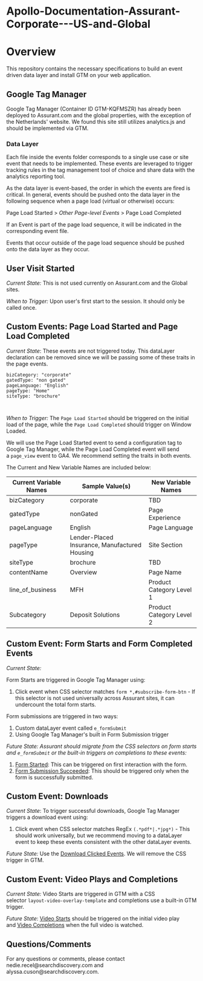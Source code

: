 # Apollo-Documentation-Assurant-Corporate---US-and-Global

<h1 id="user-content-overview" dir="auto"><strong>Overview</strong></h1>
<p dir="auto">This repository contains the necessary specifications to build an event driven data layer and install GTM on your web application.</p>
<h2 id="user-content-google-tag-manager-deployment" dir="auto"><a id="user-content-google-tag-manager" class="anchor" href="https://github.com/searchdiscovery/Apollo-Documentation-Assurant-Corporate---US-and-Global/edit/main/README.md#google-tag-manager" aria-hidden="true"></a>Google Tag Manager&nbsp;</h2>
<p dir="auto">Google Tag Manager (Container ID&nbsp;GTM-KQFMSZR)&nbsp;has already been deployed to Assurant.com and the global properties, with the exception of the Netherlands' website. We found this site still utilizes analytics.js and should be implemented via GTM.</p>
<h3 id="user-content-implement-the-code-snippets-in-the-of-the-sample-html-page" dir="auto"><a id="user-content-data-layer" class="anchor" href="https://github.com/searchdiscovery/Apollo-Documentation-Assurant-Corporate---US-and-Global/edit/main/README.md#data-layer" aria-hidden="true"></a>Data Layer</h3>
<p dir="auto">Each file inside the events folder corresponds to a single use case or site event that needs to be implemented. These events are leveraged to trigger tracking rules in the tag management tool of choice and share data with the analytics reporting tool.</p>
<p dir="auto">As the data layer is event-based, the order in which the events are fired is critical. In general, events should be pushed onto the data layer in the following sequence when a page load (virtual or otherwise) occurs:</p>
<p dir="auto">Page Load Started &gt;&nbsp;<em>Other Page-level Events</em>&nbsp;&gt; Page Load Completed</p>
<p dir="auto">If an Event is part of the page load sequence, it will be indicated in the corresponding event file.</p>
<p dir="auto">Events that occur outside of the page load sequence should be pushed onto the data layer as they occur.</p>
<h2 dir="auto" data-sourcepos="12:1-12:21"><a id="user-content-user-visit-started" class="anchor" href="https://github.com/searchdiscovery/Apollo-Documentation-Assurant-Corporate---US-and-Global/edit/main/README.md#user-visit-started" aria-hidden="true"></a>User Visit Started</h2>
<p dir="auto" data-sourcepos="14:1-14:81"><em>Current State:</em>&nbsp;This is not used currently on Assurant.com and the Global sites.</p>
<p dir="auto" data-sourcepos="16:1-16:89"><em>When to Trigger:</em>&nbsp;Upon user's first start to the session. It should only be called once.</p>
<h2 dir="auto" data-sourcepos="18:1-18:59"><a id="user-content-custom-events-page-load-started-and-page-load-completed" class="anchor" href="https://github.com/searchdiscovery/Apollo-Documentation-Assurant-Corporate---US-and-Global/edit/main/README.md#custom-events-page-load-started-and-page-load-completed" aria-hidden="true"></a>Custom Events: Page Load Started and Page Load Completed</h2>
<p dir="auto" data-sourcepos="20:1-20:162"><em>Current State</em>: These events are not triggered today. This dataLayer declaration can be removed since we will be passing some of these traits in the page events.</p>
<div class="snippet-clipboard-content notranslate position-relative overflow-auto">
<pre class="notranslate"><code>bizCategory: "corporate"
gatedType: "non gated"
pageLanguage: "English"
pageType: "Home"
siteType: "brochure"

</code></pre>
</div>
<p dir="auto" data-sourcepos="30:1-30:162"><em>When to Trigger:</em>&nbsp;The&nbsp;<code>Page Load Started</code>&nbsp;should be triggered on the initial load of the page, while the&nbsp;<code>Page Load Completed</code>&nbsp;should trigger on Window Loaded.</p>
<p dir="auto" data-sourcepos="32:1-32:212">We will use the Page Load Started event to send a configuration tag to Google Tag Manager, while the Page Load Completed event will send a&nbsp;<code>page_view</code>&nbsp;event to GA4. We recommend setting the traits in both events.</p>
<p dir="auto" data-sourcepos="34:1-34:54">The Current and New Variable Names are included below:</p>
<table data-sourcepos="36:1-45:62">
<thead>
<tr data-sourcepos="36:1-36:66">
<th data-sourcepos="36:2-36:25">Current Variable Names</th>
<th data-sourcepos="36:27-36:43">Sample Value(s)</th>
<th data-sourcepos="36:45-36:64">New Variable Names</th>
</tr>
</thead>
<tbody>
<tr data-sourcepos="38:1-38:33">
<td data-sourcepos="38:2-38:14">bizCategory</td>
<td data-sourcepos="38:16-38:26">corporate</td>
<td data-sourcepos="38:28-38:32">TBD</td>
</tr>
<tr data-sourcepos="39:1-39:43">
<td data-sourcepos="39:2-39:12">gatedType</td>
<td data-sourcepos="39:14-39:23">nonGated</td>
<td data-sourcepos="39:25-39:41">Page Experience</td>
</tr>
<tr data-sourcepos="40:1-40:43">
<td data-sourcepos="40:2-40:15">pageLanguage</td>
<td data-sourcepos="40:17-40:25">English</td>
<td data-sourcepos="40:27-40:41">Page Language</td>
</tr>
<tr data-sourcepos="41:1-41:76">
<td data-sourcepos="41:2-41:11">pageType</td>
<td data-sourcepos="41:13-41:59">Lender-Placed Insurance, Manufactured Housing</td>
<td data-sourcepos="41:61-41:74">Site Section</td>
</tr>
<tr data-sourcepos="42:1-42:30">
<td data-sourcepos="42:2-42:11">siteType</td>
<td data-sourcepos="42:13-42:22">brochure</td>
<td data-sourcepos="42:24-42:28">TBD</td>
</tr>
<tr data-sourcepos="43:1-43:39">
<td data-sourcepos="43:2-43:14">contentName</td>
<td data-sourcepos="43:16-43:25">Overview</td>
<td data-sourcepos="43:27-43:37">Page Name</td>
</tr>
<tr data-sourcepos="44:1-44:53">
<td data-sourcepos="44:2-44:19">line_of_business</td>
<td data-sourcepos="44:21-44:25">MFH</td>
<td data-sourcepos="44:27-44:52">Product Category Level 1</td>
</tr>
<tr data-sourcepos="45:1-45:62">
<td data-sourcepos="45:2-45:14">Subcategory</td>
<td data-sourcepos="45:16-45:34">Deposit Solutions</td>
<td data-sourcepos="45:36-45:61">Product Category Level 2</td>
</tr>
</tbody>
</table>
<h2 dir="auto" data-sourcepos="47:1-47:54"><a id="user-content-custom-event-form-starts-and-form-completed-events" class="anchor" href="https://github.com/searchdiscovery/Apollo-Documentation-Assurant-Corporate---US-and-Global/edit/main/README.md#custom-event-form-starts-and-form-completed-events" aria-hidden="true"></a>Custom Event: Form Starts and Form Completed Events</h2>
<p dir="auto" data-sourcepos="49:1-49:17"><em>Current State:</em></p>
<p dir="auto" data-sourcepos="51:1-51:54">Form Starts are triggered in Google Tag Manager using:</p>
<ol dir="auto" data-sourcepos="53:1-54:0">
<li data-sourcepos="53:1-54:0">Click event when CSS selector matches&nbsp;<code>form *,#subscribe-form-btn</code>&nbsp;- If this selector is not used universally across Assurant sites, it can undercount the total form starts.</li>
</ol>
<p dir="auto" data-sourcepos="55:1-55:43">Form submissions are triggered in two ways:</p>
<ol dir="auto" data-sourcepos="57:1-59:0">
<li data-sourcepos="57:1-57:47">Custom dataLayer event called&nbsp;<code>e_formSubmit</code></li>
<li data-sourcepos="58:1-59:0">Using Google Tag Manager's built in Form Submission trigger</li>
</ol>
<p dir="auto" data-sourcepos="60:1-60:153"><em>Future State: Assurant should migrate from the CSS selectors on form starts and&nbsp;<code>e_formSubmit</code>&nbsp;or the built-in triggers on completions to these events:</em></p>
<ol dir="auto" data-sourcepos="61:1-63:0">
<li data-sourcepos="61:1-61:236"><a href="https://github.com/searchdiscovery/Apollo-Documentation-Assurant-Corporate---US-and-Global/blob/main/Data%20Layer%20Events/Form%20Started.md#javascript-coded">Form Started</a>: This can be triggered on first interaction with the form.</li>
<li data-sourcepos="62:1-63:0"><a href="https://github.com/searchdiscovery/Apollo-Documentation-Assurant-Corporate---US-and-Global/blob/main/Data%20Layer%20Events/Form%20Submission%20Succeeded.md#javascript-code">Form Submission Succeeded</a>: This should be triggered only when the form is successfully submitted.</li>
</ol>
<h2 dir="auto" data-sourcepos="64:1-64:26"><a id="user-content-custom-event-downloads" class="anchor" href="https://github.com/searchdiscovery/Apollo-Documentation-Assurant-Corporate---US-and-Global/edit/main/README.md#custom-event-downloads" aria-hidden="true"></a>Custom Event: Downloads</h2>
<p dir="auto" data-sourcepos="66:1-66:101"><em>Current State</em>: To trigger successful downloads, Google Tag Manager triggers a download event using:</p>
<ol dir="auto" data-sourcepos="68:1-69:0">
<li data-sourcepos="68:1-69:0">Click event when CSS selector matches RegEx&nbsp;<code>(.*pdf*|.*jpg*)</code>&nbsp;- This should work universally, but we recommend moving to a dataLayer event to keep these events consistent with the other dataLayer events.</li>
</ol>
<p dir="auto" data-sourcepos="70:1-70:258"><em>Future State:</em>&nbsp;Use the&nbsp;<a href="https://github.com/searchdiscovery/Apollo-Documentation-Assurant-Corporate---US-and-Global/blob/main/Data%20Layer%20Events/Download%20Link%20Clicked.md#javascript-code">Download Clicked Events</a>. We will remove the CSS trigger in GTM.</p>
<h2 dir="auto" data-sourcepos="72:1-72:44"><a id="user-content-custom-event-video-plays-and-completions" class="anchor" href="https://github.com/searchdiscovery/Apollo-Documentation-Assurant-Corporate---US-and-Global/edit/main/README.md#custom-event-video-plays-and-completions" aria-hidden="true"></a>Custom Event: Video Plays and Completions</h2>
<p dir="auto" data-sourcepos="74:1-74:146"><em>Current State:</em>&nbsp;Video Starts are triggered in GTM with a CSS selector&nbsp;<code>layout-video-overlay-template</code>&nbsp;and completions use a built-in GTM trigger.</p>
<p dir="auto" data-sourcepos="76:1-76:450"><em>Future State</em>:&nbsp;<a href="https://github.com/searchdiscovery/Apollo-Documentation-Assurant-Corporate---US-and-Global/blob/main/Data%20Layer%20Events/Video%20Started.md#video-started">Video Starts</a>&nbsp;should be triggered on the initial video play and&nbsp;<a href="https://github.com/searchdiscovery/Apollo-Documentation-Assurant-Corporate---US-and-Global/blob/main/Data%20Layer%20Events/Video%20Completed.md#video-completed">Video Completions</a>&nbsp;when the full video is watched.</p>
<h2 id="user-content-questionscomments" dir="auto"><a id="user-content-questionscomments" class="anchor" href="https://github.com/searchdiscovery/Apollo-Documentation-Assurant-Corporate---US-and-Global/edit/main/README.md#questionscomments" aria-hidden="true"></a>Questions/Comments</h2>
<p dir="auto">For any questions or comments, please contact nedie.recel@searchdiscovery.com and alyssa.cuson@searchdiscovery.com.</p>
